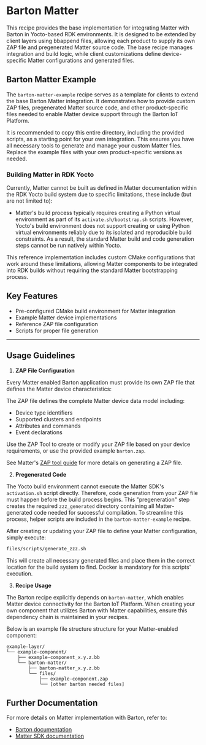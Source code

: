 # Barton Matter
This recipe provides the base implementation for integrating Matter with Barton
in Yocto-based RDK environments. It is designed to be extended by client layers
using bbappend files, allowing each product to supply its own ZAP file and
pregenerated Matter source code. The base recipe manages integration and build
logic, while client customizations define device-specific Matter configurations
and generated files.

## Barton Matter Example
The `barton-matter-example` recipe serves as a template for clients to extend
the base Barton Matter integration. It demonstrates how to provide custom ZAP
files, pregenerated Matter source code, and other product-specific files needed
to enable Matter device support through the Barton IoT Platform.

It is recommended to copy this entire directory, including the provided scripts,
as a starting point for your own integration. This ensures you have all necessary
tools to generate and manage your custom Matter files. Replace the example files
with your own product-specific versions as needed.

### Building Matter in RDK Yocto
Currently, Matter cannot be built as defined in Matter documentation within the
RDK Yocto build system due to specific limitations, these include (but are not
limited to):

- Matter's build process typically requires creating a Python virtual environment
  as part of its `activate.sh/bootstrap.sh` scripts. However, Yocto's build
  environment does not support creating or using Python virtual environments
  reliably due to its isolated and reproducible build constraints. As a result,
  the standard Matter build and code generation steps cannot be run natively
  within Yocto.

This reference implementation includes custom CMake configurations that work
around these limitations, allowing Matter components to be integrated into RDK
builds without requiring the standard Matter bootstrapping process.

## Key Features
- Pre-configured CMake build environment for Matter integration
- Example Matter device implementations
- Reference ZAP file configuration
- Scripts for proper file generation

---

## Usage Guidelines
1. **ZAP File Configuration**

Every Matter enabled Barton application must provide its own ZAP file that
defines the Matter device characteristics:

The ZAP file defines the complete Matter device data model including:

- Device type identifiers
- Supported clusters and endpoints
- Attributes and commands
- Event declarations

Use the ZAP Tool to create or modify your ZAP file based on your device
requirements, or use the provided example `barton.zap`.

See Matter's [ZAP tool guide](https://github.com/project-chip/connectedhomeip/blob/master/docs/zap_and_codegen/zap_intro.md)
for more details on generating a ZAP file.

2. **Pregenerated Code**

The Yocto build environment cannot execute the Matter SDK's `activation.sh`
script directly. Therefore, code generation from your ZAP file must happen
before the build process begins. This "pregeneration" step creates the required
`zzz_generated` directory containing all Matter-generated code needed for
successful compilation. To streamline this process, helper scripts are included
in the `barton-matter-example` recipe.

After creating or updating your ZAP file to define your Matter configuration,
simply execute:

```bash
files/scripts/generate_zzz.sh
```

This will create all necessary generated files and place them in the correct
location for the build system to find. Docker is mandatory for this scripts'
execution.

3. **Recipe Usage**

The Barton recipe explicitly depends on `barton-matter`, which enables Matter
device connectivity for the Barton IoT Platform. When creating your own
component that utilizes Barton with Matter capabilities, ensure this dependency
chain is maintained in your recipes.

Below is an example file structure structure for your Matter-enabled
component:

```
example-layer/
└── example-component/
    ├── example-component_x.y.z.bb
    └── barton-matter/
        ├── barton-matter_x.y.z.bb
        └── files/
            ├── example-component.zap
            └── [other barton needed files]
```

## Further Documentation
For more details on Matter implementation with Barton, refer to:

- [Barton documentation](https://github.com/rdkcentral/BartonCore/tree/main/docs)
- [Matter SDK documentation](https://github.com/project-chip/connectedhomeip/tree/master/docs)
